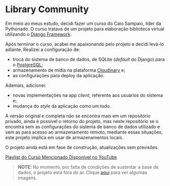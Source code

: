 # Library Community

Em meio ao meus estudo, decidi fazer um curso do Caio Sampaio, líder da Pythonado. O curso tratava de um projeto para elaboração biblioteca virtual utilizando o [Django Framework](https://www.djangoproject.com/).

Após terminar o curso, acabei me apaixonando pelo projeto e decidi levá-lo adiante. Realizei a configuração de:
- troca do sistema de banco de dados, de SQLite (_default_ do Django) para o [PostgreSQL](https://www.postgresql.org/);
- armazenamento de mídia na plataforma [Cloudinary](https://cloudinary.com/) e;
- as configurações para deploy da aplicação.

Ademais, adicionei:
- novas implementações na app *client*, referente aos usuários do sistema e;
- mudança do _style_ da aplicação como um todo.

A versão original e completa não se encontra mais em um repositório privado, ainda é possível o retorno do projeto, mas neste repositório se o encontra sem as configurações do sistema de banco de dados utilizado e sem as para acesso ao armazenamento remoto, mediante essas situações, este projeto implica em usar de armazenamentos locais.

O projeto ainda está em fase de construção, atualizações sem previsões.

[Playlist do Curso Mencionado Disponível no YouTube](https://www.youtube.com/playlist?list=PL3gEA6Xsr_enCP_7MfEUFMyF6OtbVMCM1)

> **NOTE**: No momento, por falta de condições de sustentar a base de dados, o projeto está fora do ar. Clique [aqui](https://www.linkedin.com/posts/leon-augusto_djangoframework-python-postgresql-activity-7065367810402660353-9DtV?utm_source=share&utm_medium=member_desktop) para ver algumas imagens.
